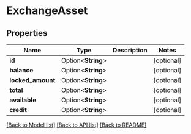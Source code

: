 # ExchangeAsset

## Properties

Name | Type | Description | Notes
------------ | ------------- | ------------- | -------------
**id** | Option<**String**> |  | [optional]
**balance** | Option<**String**> |  | [optional]
**locked_amount** | Option<**String**> |  | [optional]
**total** | Option<**String**> |  | [optional]
**available** | Option<**String**> |  | [optional]
**credit** | Option<**String**> |  | [optional]

[[Back to Model list]](../README.md#documentation-for-models) [[Back to API list]](../README.md#documentation-for-api-endpoints) [[Back to README]](../README.md)



